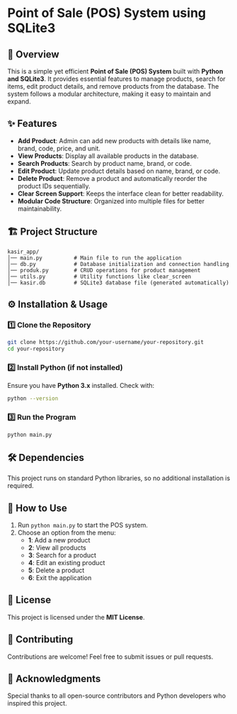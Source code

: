 # Point of Sale (POS) System using SQLite3

## 📌 Overview
This is a simple yet efficient **Point of Sale (POS) System** built with **Python and SQLite3**. It provides essential features to manage products, search for items, edit product details, and remove products from the database. The system follows a modular architecture, making it easy to maintain and expand.

## ✨ Features
- **Add Product**: Admin can add new products with details like name, brand, code, price, and unit.
- **View Products**: Display all available products in the database.
- **Search Products**: Search by product name, brand, or code.
- **Edit Product**: Update product details based on name, brand, or code.
- **Delete Product**: Remove a product and automatically reorder the product IDs sequentially.
- **Clear Screen Support**: Keeps the interface clean for better readability.
- **Modular Code Structure**: Organized into multiple files for better maintainability.

## 🏗 Project Structure
```
kasir_app/
│── main.py          # Main file to run the application
│── db.py            # Database initialization and connection handling
│── produk.py        # CRUD operations for product management
│── utils.py         # Utility functions like clear_screen
│── kasir.db         # SQLite3 database file (generated automatically)
```

## ⚙️ Installation & Usage
### 1️⃣ Clone the Repository
```bash
git clone https://github.com/your-username/your-repository.git
cd your-repository
```
### 2️⃣ Install Python (if not installed)
Ensure you have **Python 3.x** installed. Check with:
```bash
python --version
```
### 3️⃣ Run the Program
```bash
python main.py
```

## 🛠 Dependencies
This project runs on standard Python libraries, so no additional installation is required.

## 📌 How to Use
1. Run `python main.py` to start the POS system.
2. Choose an option from the menu:
   - **1**: Add a new product
   - **2**: View all products
   - **3**: Search for a product
   - **4**: Edit an existing product
   - **5**: Delete a product
   - **6**: Exit the application

## 📜 License
This project is licensed under the **MIT License**.

## 🤝 Contributing
Contributions are welcome! Feel free to submit issues or pull requests.

## 🌟 Acknowledgments
Special thanks to all open-source contributors and Python developers who inspired this project.
